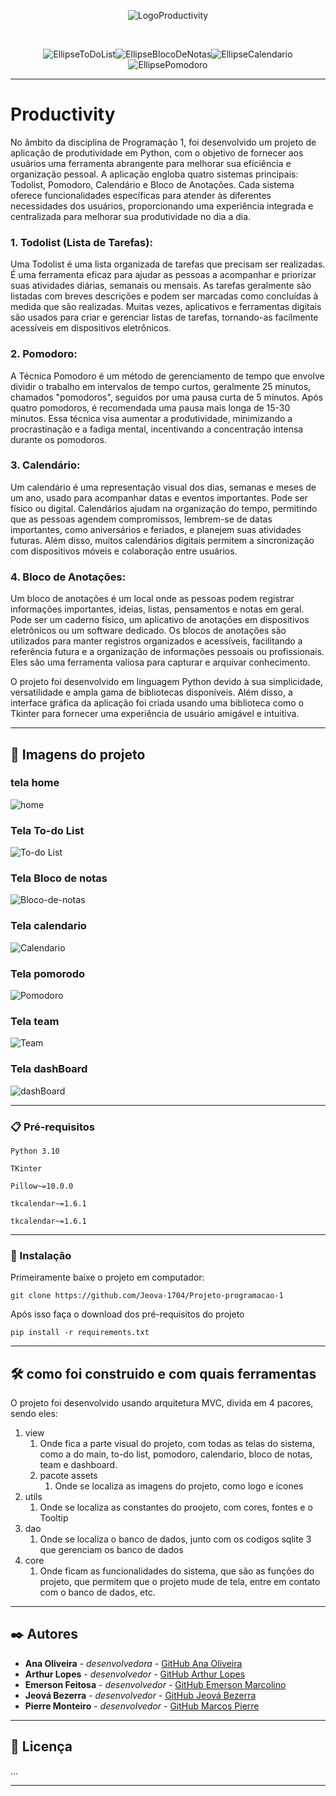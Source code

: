<div align="center">

![LogoProductivity](https://github.com/Jeova-1704/Projeto-programacao-1/assets/127805808/17a6a928-22a4-4225-a66c-32396e09ad8c)

</div>

<br>

<div align="center">

![EllipseToDoList](https://github.com/Jeova-1704/Projeto-programacao-1/assets/127805808/3f71ecd0-7eb9-4f73-9056-269c7f337401)![EllipseBlocoDeNotas](https://github.com/Jeova-1704/Projeto-programacao-1/assets/127805808/5126925d-34b0-46cf-8857-17c08c224c93)![EllipseCalendario](https://github.com/Jeova-1704/Projeto-programacao-1/assets/127805808/c4f0660c-25de-484d-b003-c4ee4d9d1c63)![EllipsePomodoro](https://github.com/Jeova-1704/Projeto-programacao-1/assets/127805808/b230b07d-241b-467f-934e-b1d5cce33064)

</div>


---

# Productivity

No âmbito da disciplina de Programação 1, foi desenvolvido um projeto de aplicação de produtividade em Python, com o objetivo de fornecer aos usuários uma ferramenta abrangente para melhorar sua eficiência e organização pessoal. A aplicação engloba quatro sistemas principais: Todolist, Pomodoro, Calendário e Bloco de Anotações. Cada sistema oferece funcionalidades específicas para atender às diferentes necessidades dos usuários, proporcionando uma experiência integrada e centralizada para melhorar sua produtividade no dia a dia.


### 1. Todolist (Lista de Tarefas):
Uma Todolist é uma lista organizada de tarefas que precisam ser realizadas. É uma ferramenta eficaz para ajudar as pessoas a acompanhar e priorizar suas atividades diárias, semanais ou mensais. As tarefas geralmente são listadas com breves descrições e podem ser marcadas como concluídas à medida que são realizadas. Muitas vezes, aplicativos e ferramentas digitais são usados para criar e gerenciar listas de tarefas, tornando-as facilmente acessíveis em dispositivos eletrônicos.

### 2. Pomodoro:
A Técnica Pomodoro é um método de gerenciamento de tempo que envolve dividir o trabalho em intervalos de tempo curtos, geralmente 25 minutos, chamados "pomodoros", seguidos por uma pausa curta de 5 minutos. Após quatro pomodoros, é recomendada uma pausa mais longa de 15-30 minutos. Essa técnica visa aumentar a produtividade, minimizando a procrastinação e a fadiga mental, incentivando a concentração intensa durante os pomodoros.

### 3. Calendário:
Um calendário é uma representação visual dos dias, semanas e meses de um ano, usado para acompanhar datas e eventos importantes. Pode ser físico ou digital. Calendários ajudam na organização do tempo, permitindo que as pessoas agendem compromissos, lembrem-se de datas importantes, como aniversários e feriados, e planejem suas atividades futuras. Além disso, muitos calendários digitais permitem a sincronização com dispositivos móveis e colaboração entre usuários.

### 4. Bloco de Anotações:
Um bloco de anotações é um local onde as pessoas podem registrar informações importantes, ideias, listas, pensamentos e notas em geral. Pode ser um caderno físico, um aplicativo de anotações em dispositivos eletrônicos ou um software dedicado. Os blocos de anotações são utilizados para manter registros organizados e acessíveis, facilitando a referência futura e a organização de informações pessoais ou profissionais. Eles são uma ferramenta valiosa para capturar e arquivar conhecimento.


O projeto foi desenvolvido em linguagem Python devido à sua simplicidade, versatilidade e ampla gama de bibliotecas disponíveis. Além disso, a interface gráfica da aplicação foi criada usando uma biblioteca como o Tkinter para fornecer uma experiência de usuário amigável e intuitiva.

---

## 🎴 Imagens do projeto
### tela home 
![home](https://github.com/Jeova-1704/Projeto-programacao-1/assets/127805808/eb237c63-005a-4aff-9b55-69da7f55ec29)
### Tela To-do List
![To-do List](https://github.com/Jeova-1704/Projeto-programacao-1/assets/127805808/21281d80-82fc-4c58-883a-73889adc3835)
### Tela Bloco de notas
![Bloco-de-notas](https://github.com/Jeova-1704/Projeto-programacao-1/assets/127805808/7d570e23-b3c1-44a6-909f-06f5813e384e)
### Tela calendario
![Calendario](https://github.com/Jeova-1704/Projeto-programacao-1/assets/127805808/258d4129-5369-4471-846d-1cd3f024e266)
### Tela pomorodo
![Pomodoro](https://github.com/Jeova-1704/Projeto-programacao-1/assets/127805808/a0693459-01b5-4570-80a9-c6832d13f575)
### Tela team
![Team](https://github.com/Jeova-1704/Projeto-programacao-1/assets/127805808/8ecd5291-eb31-4340-b12a-9fef9b833573)
### Tela dashBoard
![dashBoard](https://github.com/Jeova-1704/Projeto-programacao-1/assets/127805808/19e953ed-94cf-4d92-ac1d-7b5257f08b7f)

---

### 📋 Pré-requisitos
```
Python 3.10
```
```
TKinter
```
```
Pillow~=10.0.0
```
```
tkcalendar~=1.6.1
```
```
tkcalendar~=1.6.1
```
---


### 🔧 Instalação

Primeiramente baixe o projeto em computador:
```
git clone https://github.com/Jeova-1704/Projeto-programacao-1
```
Após isso faça o download dos pré-requisitos do projeto
```
pip install -r requirements.txt
```
---

## 🛠️ como foi construido e com quais ferramentas

O projeto foi desenvolvido usando arquitetura MVC, divida em 4 pacores, sendo eles:
1. view
   1. Onde fica a parte visual do projeto, com todas as telas do sistema, como a do main, to-do list, pomodoro, calendario, bloco de notas, team e dashboard.
   2. pacote assets
      1. Onde se localiza as imagens do projeto, como logo e icones
2. utils
   1. Onde se localiza as constantes do proojeto, com cores, fontes e o Tooltip 
3. dao 
   1. Onde se localiza o banco de dados, junto com os codigos sqlite 3 que gerenciam os banco de dados 
4. core 
   1. Onde ficam as funcionalidades do sistema, que são as funções do projeto, que permitem que o projeto mude de tela, entre em contato com o banco de dados, etc.
---

## ✒️ Autores

* **Ana Oliveira** - *desenvolvedora* - [GitHub Ana Oliveira](https://github.com/holyvieri)
* **Arthur Lopes** - *desenvolvedor* - [GitHub Arthur Lopes](https://github.com/ArthurSampaio13)
* **Emerson Feitosa** - *desenvolvedor* - [GitHub Emerson Marcolino](https://github.com/emerson-feitosa)
* **Jeová Bezerra** - *desenvolvedor* - [GitHub Jeová Bezerra](https://github.com/Jeova-1704)
* **Pierre Monteiro** - *desenvolvedor* - [GitHub Marcos Pierre](https://github.com/PierreOF)
---

## 📄 Licença

...

---




